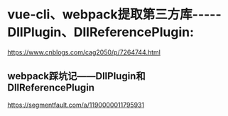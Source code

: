 # vue-cli、webpack提取第三方库-----DllPlugin、DllReferencePlugin:
https://www.cnblogs.com/cag2050/p/7264744.html

## webpack踩坑记——DllPlugin和DllReferencePlugin
https://segmentfault.com/a/1190000011795931